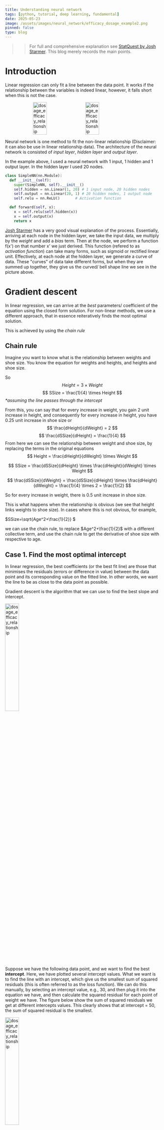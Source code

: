 ```yaml
---
title: Understanding neural network
tags: [python, tutorial, deep learning, fundamental]
date: 2025-05-23
image: /assets/images/neural_network/efficacy_dosage_example2.png
pinned: false
type: blog
---
```

>> For full and comprehensive explanation see [StatQuest by Josh Starmer](https://www.youtube.com/watch?v=zxagGtF9MeU&list=PLblh5JKOoLUIxGDQs4LFFD--41Vzf-ME1). This blog merely records the main points.

# Introduction
Linear regression can only fit a line between the data point. It works if the relationship between the variables is indeed linear, however, it falls short when this is not the case.

<div style="display: flex; gap: 20px; justify-content: center; flex-wrap: wrap;">
    <img src="/assets/images/neural_network/efficacy_dosage_example.png" alt="dosage_efficacy_relationship" style="width: 30%; height: auto;" />
    <img src="/assets/images/neural_network/efficacy_dosage_example2.png" alt="dosage_efficacy_relationship" style="width: 30%; height: auto;" />
</div>

Neural network is one method to fit the non-linear relationship (Disclaimer: it can also be use in linear relationship data). The architecture of the neural network is consisted of *input layer*, *hidden layer* and *output layer*.

In the example above, I used a neural network with 1 input, 1 hidden and 1 output layer. In the hidden layer I used 20 nodes.

```python
class SimpleNN(nn.Module):
  def __init__(self):
    super(SimpleNN, self).__init__()
    self.hidden = nn.Linear(1, 20) # 1 input node, 20 hidden nodes
    self.output = nn.Linear(20, 1) # 20 hidden nodes, 1 output node
    self.relu = nn.ReLU()       # Activation function

  def forward(self, x):
    x = self.relu(self.hidden(x))
    x = self.output(x)
    return x
```

[Josh Starmer](https://www.youtube.com/watch?v=CqOfi41LfDw&list=PLblh5JKOoLUIxGDQs4LFFD--41Vzf-ME1&index=2&ab_channel=StatQuestwithJoshStarmer) has a very good visual explanation of the process. Essentially, arriving at each node in the hidden layer, we take the input data, we multiply by the *weight* and add a *bias* term. Then at the node, we perform a function f(x') on that number x' we just derived. This function (refered to as *activation function*) can take many forms, such as sigmoid or rectified linear unit. Effectively, at each node at the hidden layer, we generate a curve of data. These "curves" of data take different forms, but when they are summed up together, they give us the curved/ bell shape line we see in the picture above.

# Gradient descent

In linear regression, we can arrive at the *best* parameters/ coefficient of the equation using the closed form solution. For non-linear methods, we use a different approach, that in essence reiteratively finds the most optimal solution.

This is achieved by using the *chain rule*

## Chain rule

Imagine you want to know what is the relationship between weights and shoe size. You know the equation for weights and heights, and heights and shoe size.

So
$$ Height = 3 \times Weight
$$
$$ SSize = \frac{1}{4} \times Height
$$
*\*assuming the line passes through the intercept*

From this, you can say that for every increase in weight, you gain 2 unit increase in height, and consequently for every increase in height, you have 0.25 unit increase in shoe size or
$$ \frac{dHeight}{dWeight} = 2
$$
$$ \frac{dSSize}{dHeight} = \frac{1}{4}
$$
From here we can see the relationship between weight and shoe size, by replacing the terms in the original equations
$$ 
Height = \frac{dHeight}{dWeight} \times Weight
$$

$$
SSize = \frac{dSSize}{dHeight} \times  \frac{dHeight}{dWeight} \times Weight
$$

$$
\frac{dSSize}{dWeight} = \frac{dSSize}{dHeight} \times  \frac{dHeight}{dWeight} = \frac{1}{4} \times 2 = \frac{1}{2}
$$

So for every increase in weight, there is 0.5 unit increase in shoe size.

This is what happens when the relationship is obvious (we see that height links weights to shoe size). In cases where this is not obvious, for example,

$SSize=\sqrt{Age^2+\frac{1}{2}}
$

we can use the chain rule, to replace $Age^2+\frac{1}{2}$ with a different collective term, and use the chain rule to get the derivative of shoe size with respective to age.


## Case 1. Find the most optimal intercept
In linear regression, the best coefficients (or the best fit line) are those that minimises the residuals (errors or difference in value) between the data point and its corresponding value on the fitted line. In other words, we want the line to be as close to the data point as possible.

Gradient descent is the algorithm that we can use to find the best slope and intercept.

<img src="/assets/images/neural_network/height_vs_weights.png" alt="dosage_efficacy_relationship" style="width: 30%; height: auto;" />

Suppose we have the following data point, and we want to find the best **intercept**. Here, we have plotted several intercept values. What we want is to find the line with an intercept, which give us the smallest sum of squared residuals (this is often referred to as the loss function). We can do this manually, by selecting an intercept value, e.g., 30, and then plug it into the equation we have, and then calculate the squared residual for each point of weight we have. The figure below show the sum of squared residuals we get at different intercepts values. This clearly shows that at intercept = 50, the sum of squared residual is the smallest.

<img src="/assets/images/neural_network/residual_sq_vs_intercept.png" alt="dosage_efficacy_relationship" style="width: 30%; height: auto;" />

However, by doing so we are not guaranteed that we will see the most optimum solution and we don't know how many values of intercept we need to try out. On the other hand, gradient descent will try out only a few values far from the global optimum, but more value as it gets closer to the optimum solution. 

Step 1. We do this by just writing out the equation and expand it using the chain rule.
$$
\begin{align}
SSR = \sum(observed-predicted)^2 \\
SSR = (y_1 - (a + b\times w_1))^2+...+(y_n - (a + b\times w_n))^2\\
\frac{dSSR}{da} = -2(y_1 - (a + b\times w_1))...-2(y_n - (a + b\times w_n))\\
\end{align}
$$

where $a$ is the intercept and $w$ is the weight and $y$ is the observed height.

Step 2. Now instead of trying out multiple different intercept values, we can start with a random value, say 0. This will gives us the $\frac{dSSR}{da} = -1000$ at intercept. 

Step 3. We multiply the slope at intercept = 0, with another value called a *learning rate* to give us a step size. Intuitively, slope and step size tell us the location of the next intercept value we must try. So in this example, because we want to find the point where $\frac{dSSR}{da}=0$, -1000 is still a long way away. If we set the learning rate to 0.01, then our step size is -10.

Step 4. The next intercept we want to try is $a' = a - step size$. So the new intercept we try is -10. And we can repeat this until we are satisfied that we have found the minimum point or the number of attempts has been reached.

<img src="/assets/images/neural_network/gradient_descent.png" alt="gradient_descent" style="width: 100%; height: auto;" />

As you can see from the graph above, the interval between each successive intercept attempted becomes smaller as we get closer to intercept = 50.

## Case 2. Find the most optimal *intercept* and *slope*

The solution is very similar to the previous case. Here, instead of just calculating the derivative of sum of squared residual with respect to the intercept, we are also calculating the derivative of the sum of squared residual with respect to the slope.

Next, we start with random starting value for both intercept and the slope, and we repeat the same steps as described above, updating the new intercept and slope after each step.

Example code:
```python
np.random.seed(42) # for reproducibility
weights = 50 + 20 * np.random.rand(50) # weights between 50 and 70

# Define the intercept and slope
true_intercept = 0.4
true_slope = 2.5

# Calculate corresponding heights with some noise
# Adding a small amount of random noise to simulate real-world data
noise = 5 * np.random.randn(50)
def f(intercept,slope,weights,noise=None):
  if noise is None:
    y = intercept + slope * weights
  else:
    y = intercept + slope * weights + noise
  return y

def mse(y_obs, y_pred):
  return np.sum((y_obs - y_pred)**2) / len(y_obs)

heights_obs = f(true_intercept,true_slope,weights,noise=noise)

class GradientDescent:
  def fit(self,x , y, lr=0.0001, n_iterations= 1000):
    self.intercepts = [] # list of intercepts attempted
    self.slopes = []
    self.cost_functions = [] # list of cost_functions attempted
    self.derivative_intercepts = [] # list of derivatives of ssr wrt intercept
    self.derivative_slopes = [] # list of derivatives of ssr wrt slope
    n = len(x)
    current_intercept = 0.01
    current_slope = 0.01
    previous_cost = None
    for i in range(n_iterations):
      # step 1: calculate y_pred and cost function
      y_pred = f(current_intercept, current_slope, x)
      cost_function = mse(heights_obs, y_pred)
      # step 2: calculate the derivative and update the slope and intercept
      derivative_intercept = np.sum(-2/n*(heights_obs - y_pred))
      derivative_slope = np.sum(-2/n*(heights_obs - y_pred)*x)
      
      if previous_cost and abs(previous_cost-cost_function)<=1e-6:
        break
      previous_cost = cost_function

      # update the lists
      self.intercepts.append(current_intercept)
      self.slopes.append(current_slope)
      self.cost_functions.append(cost_function)
      self.derivative_intercepts.append(derivative_intercept)
      self.derivative_slopes.append(derivative_slope)

      current_intercept = current_intercept - lr * derivative_intercept
      current_slope = current_slope - lr * derivative_slope
    
    return current_intercept, current_slope
```
**Output**

<img src="/assets/images/neural_network/gradient_descent_slope_bias.png" alt="gradient_descent_case2" style="width: 100%; height: auto;" />

The cost function used here is mean squared error (basically just mean of the sum of squared residual). The middle and right-most figures indicate the change in the cost function at different intercept and slope. The estimated intercept (bias) and slope (weight term) are very close to the true values.


# Backpropagation: Gradient Descent and Chain Rules on Steroid

From case 2, we can actually expand to include as many terms as possible (i.e., we can find the optimal solution for as many terms as we want, the example above is only for 2). Additionally, as we see above, we can update all of the terms simultaneously. Here, we follow the same steps, we calculate the derivative of the cost function with respect to the term, plug the random values to the equation, and then update the terms as you attempt to minimise the cost function. 

>> Again, [Josh Starmer](https://www.youtube.com/watch?v=GKZoOHXGcLo&list=PLblh5JKOoLUIxGDQs4LFFD--41Vzf-ME1&index=7&ab_channel=StatQuestwithJoshStarmer) made an amazing visual explanation of the backpropagation. 

Rather than showing the math notation and the derivatives, I find it easier to understand when it is in the code form. Let's take a neural network with the following architecture

1 input layer (2 neuron), 1 hidden layer (2 neurons) and 1 output layer (1 neuron).

In the forward pass.

```python
import numpy as np
# --- Example Input data ---
X = np.array([[0.5], [0.1]])  # shape: (2, 1)
Y = np.array([[1]])           # shape: (1, 1)

# --- Activation function ---
def sigmoid(z):
    return 1 / (1 + np.exp(-z))

# --- Parameters ---
np.random.seed(42)
W1 = np.random.randn(2, 2)  # hidden layer weights
b1 = np.zeros((2, 1))       # hidden layer bias
W2 = np.random.randn(1, 2)  # output layer weights
b2 = np.zeros((1, 1))       # output layer bias

# --- Forward pass ---
Z1 = W1 @ X + b1              # shape: (2, 1)
A1 = sigmoid(Z1)             # shape: (2, 1)
Z2 = W2 @ A1 + b2            # shape: (1, 1)
A2 = sigmoid(Z2)             # shape: (1, 1) — final prediction y_hat
```

Here we defined the 3 layers. The input layer is of (m x n) dimension, where m is the number of data point, and n is the number of features we have (e.g., weights and heights). The hidden layer neuron in layer $L$ will have the dimension of (m x z) where z is the number of neurons defined in the $L$ layer (so in the example above, z = 2). The matrix W1, which is the weight of the hidden layer will have the dimension of (n neurons in previous layer, n neurons in this layer). Thus, as we pass our input data from the input layer to the hidden layer, we perform the following multiplication
$ X \cdot W + b $. Subsequently, we use the sigmoid activation function. The point of the activation function is to introduce non-linearity. We do this until we get to the final output layer. Next we get the cost of this forward pass. We use the mean squared error as the cost function.

```python
# --- Cost (MSE) ---
m = 1
cost = np.sum((A2 - Y) ** 2) / m
```
Using the cost, we can calculate which direction we need to update our weights and bias terms. Let's start with the outer most layer.
```python

def sigmoid_derivative(a):
    return a * (1 - a)

# --- Backward pass ---
# Output layer
dC_dA2 = 2 * (A2 - Y)                       # shape: (1, 1) m = 1
dC_dZ2 = dC_dA2 * sigmoid_derivative(A2)      # shape: (1, 1)
dC_dW2 = dC_dZ2 @ A1.T                        # shape: (1, 2)
dC_db2 = dC_dZ2                               # shape: (1, 1)
```
First, we calculate what is the derivative of cost with respect to W2.

$$
\begin{align}
\frac{dCost}{dW_2} = \frac{dCost}{dZ_2} \times \frac{dZ_2}{dW_2} \\
\frac{dCost}{dZ_2} = \frac{dCost}{dA_2}\times\frac{dA_2}{dZ_2}\\
\frac{dA_2}{dZ_2} = A_2 \times (1-A_2)\\
\frac{dCost}{dA_2} = \frac{d}{dA_2}\frac{\sum(y-A_2)^2}{m} = \frac{2}{m}\times(A_2-y)\\
\frac{dZ_2}{dW_2} = \frac{d}{dW_2}W_2 \cdot A1 + b2 = A_1^T \\
\end{align}
$$

and b2

$$
\begin{align}
\frac{dCost}{db_2} = \frac{dCost}{dZ_2} \times \frac{dZ_2}{db_2} \\
\frac{dZ_2}{db_2} = \frac{d}{db_2}W_2 \cdot A_1 + b2 = 1
\end{align}
$$

Next, we moving the hidden layer (the preceding layer), which has 2 neurons. 

```python
# Hidden layer
dC_dA1 = W2.T @ dC_dZ2                        # shape: (2, 1)
dC_dZ1 = dA1 * sigmoid_derivative(A1)     # shape: (2, 1)
dC_dW1 = dC_dZ1 @ X.T                         # shape: (2, 2)
dC_db1 = dC_dZ1                               # shape: (2, 1)
```
Here, we again calculate the derivative of cost w.r.t. W1 and b1.


$$
\begin{align}
\frac{dCost}{dW_1} = \frac{dCost}{dZ_1} \times \frac{dZ_1}{dW_1} \\
\frac{dZ_1}{dW_1} = \frac{d}{dW_1}W_1 \cdot X + b_1 = X^T \\

\frac{dCost}{dZ_1} = \frac{dCost}{dA_1}\times\frac{dA_1}{dZ_1}\\
\frac{dA_1}{dZ_1} = A_1 \times (1-A_1)\\
\frac{dCost}{dA_1} = \frac{dCost}{dZ_2} \times \frac{dZ_2}{dA_1} \\
\frac{dZ_2}{dA_1} = \frac{d}{dA_1}W_2\cdot A_1 + b_2 = W_2^T
\\
\frac{dCost}{db_1} = \frac{dCost}{dZ_1} \times \frac{dZ_1}{db_1} \\
\frac{dZ_1}{db_1} = \frac{d}{db_1}W_1 \cdot X + b_1 = 1
\end{align}
$$

Finally, we can update W1, W2, b1 and b2 using the step size and learning rate
```python

# --- Update weights ---
lr = 0.1
W1 -= lr * dC_dW1
b1 -= lr * dC_db1
W2 -= lr * dC_dW2
b2 -= lr * dC_db2

# --- Output ---
print("Cost:", cost)
print("A2 (prediction):", A2)
print("Updated W1:\n", W1)
print("Updated W2:\n", W2)
```
And this is one pass. We can repeat this multiple time until we cannot update the weights anymore or a threshold has been reach.
















